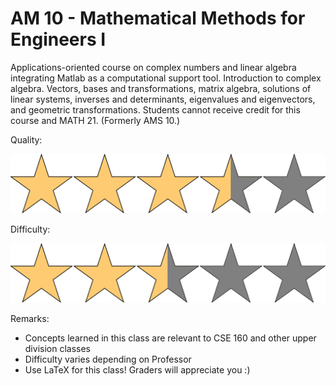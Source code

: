 # AM 10 - Mathematical Methods for Engineers I

Applications-oriented course on complex numbers and linear algebra integrating Matlab as a computational support tool. Introduction to complex algebra. Vectors, bases and transformations, matrix algebra, solutions of linear systems, inverses and determinants, eigenvalues and eigenvectors, and geometric transformations. Students cannot receive credit for this course and MATH 21. (Formerly AMS 10.)

Quality: 

![](../Media/3_5star.png)

Difficulty: 

![](../Media/2_5star.png)

Remarks:

- Concepts learned in this class are relevant to CSE 160 and other upper division classes
- Difficulty varies depending on Professor
- Use LaTeX for this class! Graders will appreciate you :)